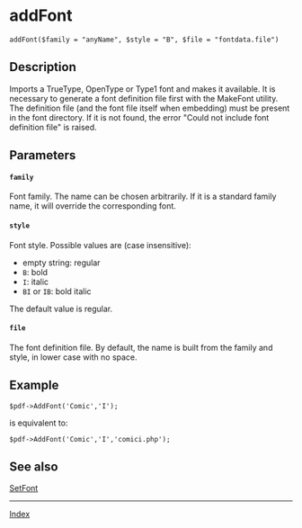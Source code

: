 # addFont

`addFont($family = "anyName", $style = "B", $file = "fontdata.file")`

## Description

Imports a TrueType, OpenType or Type1 font and makes it available. It is necessary to generate a font definition file first with the MakeFont utility.
The definition file (and the font file itself when embedding) must be present in the font directory. If it is not found, the error "Could not include font definition file" is raised.

## Parameters

#### `family`

Font family. The name can be chosen arbitrarily. If it is a standard family name, it will override the corresponding font.

#### `style`

Font style. Possible values are (case insensitive):

* empty string: regular
* `B`: bold
* `I`: italic
* `BI` or `IB`: bold italic

The default value is regular.

#### `file`

The font definition file.
By default, the name is built from the family and style, in lower case with no space.


## Example


```
$pdf->AddFont('Comic','I');
```

is equivalent to:

```
$pdf->AddFont('Comic','I','comici.php');
```

## See also

[SetFont](setfont.md)

* * *

[Index](readme.md)
